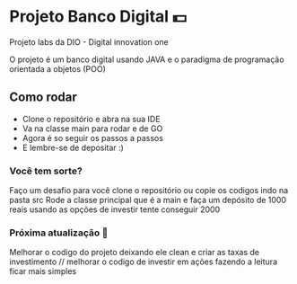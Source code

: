 # Projeto Banco Digital :dollar:

Projeto labs da DIO - Digital innovation one

O projeto é um banco digital usando JAVA e o paradigma de programação orientada a objetos (POO)

## Como rodar

 - Clone o repositório e abra na sua IDE
 - Va na classe main para rodar e de GO
 - Agora é so seguir os passos a passos
 - E lembre-se de depositar :)

### Você tem sorte? 
Faço um desafio para você clone o repositório ou copie os codigos indo na pasta src
Rode a classe principal que é a main e faça um depósito de 1000 reais usando as opções de investir tente conseguir 2000

### Próxima atualização :pushpin:
Melhorar o codigo do projeto deixando ele clean e criar as taxas de investimento // melhorar o codigo de investir em ações
fazendo a leitura ficar mais simples
